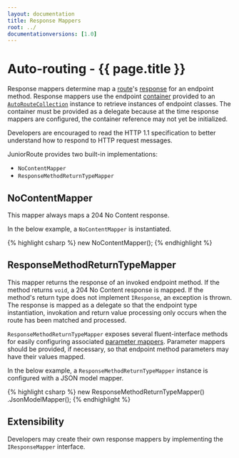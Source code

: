 ```yaml
---
layout: documentation
title: Response Mappers
root: ../
documentationversions: [1.0]
---
```

Auto-routing - {{ page.title }}
=
Response mappers determine map a [route](routes.html)'s [response](responses.html) for an endpoint method. Response mappers use the endpoint [container](containers.html) provided to an [```AutoRouteCollection```](autoroutecollection.html) instance to retrieve instances of endpoint classes. The container must be provided as a delegate because at the time response mappers are configured, the container reference may not yet be initialized.

Developers are encouraged to read the HTTP 1.1 specification to better understand how to respond to HTTP request messages.

JuniorRoute provides two built-in implementations:
* ```NoContentMapper```
* ```ResponseMethodReturnTypeMapper```

NoContentMapper
-
This mapper always maps a 204 No Content response.

In the below example, a ```NoContentMapper``` is instantiated.

{% highlight csharp %}
new NoContentMapper();
{% endhighlight %}

ResponseMethodReturnTypeMapper
-
This mapper returns the response of an invoked endpoint method. If the method returns ```void```, a 204 No Content response is mapped. If the method's return type does not implement ```IResponse```, an exception is thrown. The response is mapped as a delegate so that the endpoint type instantiation, invokation and return value processing only occurs when the route has been matched and processed.

```ResponseMethodReturnTypeMapper``` exposes several fluent-interface methods for easily configuring associated [parameter mappers](parameter_mappers.html). Parameter mappers should be provided, if necessary, so that endpoint method parameters may have their values mapped.

In the below example, a ```ResponseMethodReturnTypeMapper``` instance is configured with a JSON model mapper.

{% highlight csharp %}
new ResponseMethodReturnTypeMapper()
  .JsonModelMapper();
{% endhighlight %}

Extensibility
-
Developers may create their own response mappers by implementing the ```IResponseMapper``` interface.